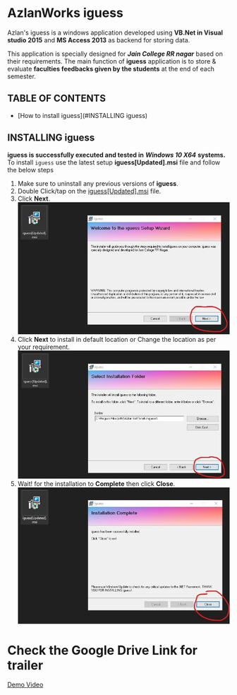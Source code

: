 # AzlanWorks iguess
Azlan's iguess is a windows application developed using **VB.Net in Visual studio 2015** and **MS Access 2013** as backend for storing data.

This application is specially designed for ***Jain College RR nagar*** based on their requirements. The main function of **iguess** application is to store & evaluate **faculties feedbacks given by the students** at the end of each semester.

## TABLE OF CONTENTS
- [How to install iguess](#INSTALLING iguess)

## **INSTALLING iguess**
**iguess is successfully executed and tested in** ***Windows 10 X64*** **systems.**
To install `iguess` use the latest setup **iguess[Updated].msi** file and follow the below steps
1) Make sure to uninstall any previous versions of **iguess**.
2) Double Click/tap on the  <a href="https://drive.google.com/open?id=1thkxr0x78PnCjXHW9yMgy8Fuf903bMFr">iguess[Updated].msi</a>  file.
3) Click **Next**.
<br><img src="/img_Install/1.jpg"></br>
4) Click **Next** to install in default location or Change the location as per your requirement.
<br><img src="/img_Install/2.jpg"></br>
5) Wait! for the installation to **Complete** then click **Close**.
<br><img src="/img_Install/3.jpg"></br>

# Check the Google Drive Link for trailer
<a href="https://drive.google.com/open?id=1pEvrY4hNTpHkFYNwvvW5KfqbUX-YltaV">Demo Video</a>
